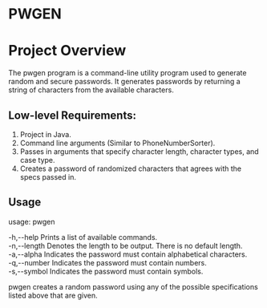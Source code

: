 # PWGEN
# Project Overview

The pwgen program is a command-line utility program used to generate random and secure passwords. 
It generates passwords by returning a string of characters from the available characters.

## Low-level Requirements:

1. Project in Java. 
2. Command line arguments (Similar to PhoneNumberSorter).
3. Passes in arguments that specify character length, character types, and case type. 
4. Creates a password of randomized characters that agrees with the specs passed in.

## Usage
usage: pwgen

-h,--help       Prints a list of available commands. <br>
-n,--length     Denotes the length to be output. There is no default length. <br>
-a,--alpha      Indicates the password must contain alphabetical characters. <br>
-q,--number     Indicates the password must contain numbers. <br>
-s,--symbol     Indicates the password must contain symbols. <br>

pwgen creates a random password using any of the possible specifications listed above that are given. 